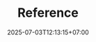 ---
weight: 700
title: "Reference"
description: "Information on using the Notebook."
icon: "quick_reference_all"
date: "2025-07-03T12:13:15+07:00"
toc: true
---